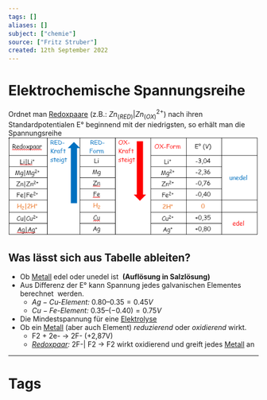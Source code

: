 ```yaml
---
tags: []
aliases: []
subject: ["chemie"]
source: ["Fritz Struber"]
created: 12th September 2022
---
```


# Elektrochemische Spannungsreihe

Ordnet man [Redoxpaare](Oxidation%20und%20Reduktion.md) (z.B.: $Zn_{(RED)}|Zn^{2+}_{(OX)}$) nach ihren Standardpotentialen E° beginnend mit der niedrigsten, so erhält man die Spannungsreihe  
![800](assets/redoxpaare.png)

## Was lässt sich aus Tabelle ableiten? 

- Ob [Metall](Metallbindung.md) edel oder unedel ist  **(Auflösung in Salzlösung)** 
- Aus Differenz der E° kann Spannung jedes galvanischen Elementes berechnet  werden.
	- *$Ag-Cu$-Element:* $0.80 – 0.35 = 0.45V$
	- *$Cu-Fe$-Element:* $0.35 – (-0.40) = 0.75V$
- Die Mindestspannung für eine [Elektrolyse](Elektrochemie.md) 
- Ob ein [Metall](Metallbindung.md) (aber auch Element) *reduzierend* oder *oxidierend* wirkt.
	- F2 + 2e- → 2F- (+2,87V)
	- *[Redoxpaar](Oxidation%20und%20Reduktion.md):* 2F-| F2 → F2 wirkt oxidierend und greift jedes [Metall](Metallbindung.md) an



---

# Tags